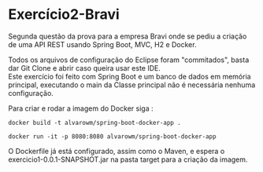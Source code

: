 # Exercício2-Bravi

Segunda questão da prova para a empresa Bravi onde se pediu a criação de uma API REST usando Spring Boot, MVC, H2 e Docker.

 Todos os arquivos de configuração do Eclipse foram "commitados", basta dar Git Clone e abrir caso queira usar este IDE.<br>
 Este exercício foi feito com Spring Boot e um banco de dados em memória principal, executando o main da Classe principal
não é necessária nenhuma configuração.

 Para criar e rodar a imagem do Docker siga :
 
 ```
 docker build -t alvarowm/spring-boot-docker-app .                                
 
 docker run -it -p 8080:8080 alvarowm/spring-boot-docker-app
 ```
 
 O Dockerfile já está configurado, assim como o Maven, e espera o exercicio1-0.0.1-SNAPSHOT.jar na pasta target para a criação da imagem.
